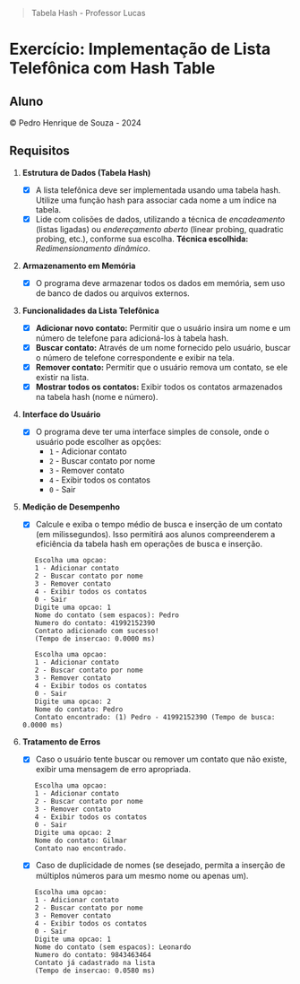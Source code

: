 > Tabela Hash - Professor Lucas

# Exercício: Implementação de Lista Telefônica com Hash Table

## Aluno

&copy; Pedro Henrique de Souza - 2024

## Requisitos

1. **Estrutura de Dados (Tabela Hash)**

   - [x] A lista telefônica deve ser implementada usando uma tabela hash. Utilize uma função hash para associar cada nome a um índice na tabela.
   - [x] Lide com colisões de dados, utilizando a técnica de _encadeamento_ (listas ligadas) ou _endereçamento aberto_ (linear probing, quadratic probing, etc.), conforme sua escolha. **Técnica escolhida:** _Redimensionamento dinâmico_.

2. **Armazenamento em Memória**

   - [x] O programa deve armazenar todos os dados em memória, sem uso de banco de dados ou arquivos externos.

3. **Funcionalidades da Lista Telefônica**

   - [x] **Adicionar novo contato:** Permitir que o usuário insira um nome e um número de telefone para adicioná-los à tabela hash.
   - [x] **Buscar contato:** Através de um nome fornecido pelo usuário, buscar o número de telefone correspondente e exibir na tela.
   - [x] **Remover contato:** Permitir que o usuário remova um contato, se ele existir na lista.
   - [x] **Mostrar todos os contatos:** Exibir todos os contatos armazenados na tabela hash (nome e número).

4. **Interface do Usuário**

   - [x] O programa deve ter uma interface simples de console, onde o usuário pode escolher as opções:
     - `1` - Adicionar contato
     - `2` - Buscar contato por nome
     - `3` - Remover contato
     - `4` - Exibir todos os contatos
     - `0` - Sair

5. **Medição de Desempenho**

   - [x] Calcule e exiba o tempo médio de busca e inserção de um contato (em milissegundos). Isso permitirá aos alunos compreenderem a eficiência da tabela hash em operações de busca e inserção.

   ```
      Escolha uma opcao:
      1 - Adicionar contato
      2 - Buscar contato por nome
      3 - Remover contato
      4 - Exibir todos os contatos
      0 - Sair
      Digite uma opcao: 1
      Nome do contato (sem espacos): Pedro
      Numero do contato: 41992152390
      Contato adicionado com sucesso!
      (Tempo de insercao: 0.0000 ms)

      Escolha uma opcao:
      1 - Adicionar contato
      2 - Buscar contato por nome
      3 - Remover contato
      4 - Exibir todos os contatos
      0 - Sair
      Digite uma opcao: 2
      Nome do contato: Pedro
      Contato encontrado: (1) Pedro - 41992152390 (Tempo de busca: 0.0000 ms)
   ```

6. **Tratamento de Erros**

   - [x] Caso o usuário tente buscar ou remover um contato que não existe, exibir uma mensagem de erro apropriada.

   ```
      Escolha uma opcao:
      1 - Adicionar contato
      2 - Buscar contato por nome
      3 - Remover contato
      4 - Exibir todos os contatos
      0 - Sair
      Digite uma opcao: 2
      Nome do contato: Gilmar
      Contato nao encontrado.
   ```

   - [x] Caso de duplicidade de nomes (se desejado, permita a inserção de múltiplos números para um mesmo nome ou apenas um).

   ```
      Escolha uma opcao:
      1 - Adicionar contato
      2 - Buscar contato por nome
      3 - Remover contato
      4 - Exibir todos os contatos
      0 - Sair
      Digite uma opcao: 1
      Nome do contato (sem espacos): Leonardo
      Numero do contato: 9843463464
      Contato já cadastrado na lista
      (Tempo de insercao: 0.0580 ms)
   ```
